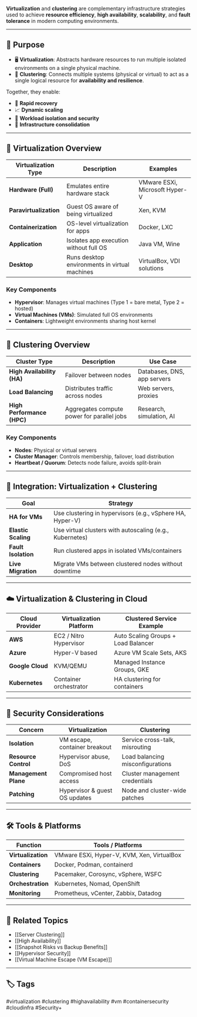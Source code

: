 **Virtualization** and **clustering** are complementary infrastructure strategies used to achieve **resource efficiency**, **high availability**, **scalability**, and **fault tolerance** in modern computing environments.

---

## 🎯 Purpose

- 🖥 **Virtualization**: Abstracts hardware resources to run multiple isolated environments on a single physical machine.
- 🔁 **Clustering**: Connects multiple systems (physical or virtual) to act as a single logical resource for **availability and resilience**.

Together, they enable:
- 🔄 **Rapid recovery**
- 📈 **Dynamic scaling**
- 🔐 **Workload isolation and security**
- 🧱 **Infrastructure consolidation**

---

## 🧠 Virtualization Overview

| Virtualization Type    | Description                                         | Examples                        |
|-------------------------|-----------------------------------------------------|----------------------------------|
| **Hardware (Full)**     | Emulates entire hardware stack                      | VMware ESXi, Microsoft Hyper-V   |
| **Paravirtualization**  | Guest OS aware of being virtualized                 | Xen, KVM                         |
| **Containerization**    | OS-level virtualization for apps                    | Docker, LXC                      |
| **Application**         | Isolates app execution without full OS              | Java VM, Wine                    |
| **Desktop**             | Runs desktop environments in virtual machines       | VirtualBox, VDI solutions        |

### Key Components

- **Hypervisor**: Manages virtual machines (Type 1 = bare metal, Type 2 = hosted)
- **Virtual Machines (VMs)**: Simulated full OS environments
- **Containers**: Lightweight environments sharing host kernel

---

## 🧱 Clustering Overview

| Cluster Type           | Description                                      | Use Case                        |
|------------------------|--------------------------------------------------|---------------------------------|
| **High Availability (HA)** | Failover between nodes                       | Databases, DNS, app servers     |
| **Load Balancing**     | Distributes traffic across nodes                 | Web servers, proxies            |
| **High Performance (HPC)**| Aggregates compute power for parallel jobs     | Research, simulation, AI        |

### Key Components

- **Nodes**: Physical or virtual servers
- **Cluster Manager**: Controls membership, failover, load distribution
- **Heartbeat / Quorum**: Detects node failure, avoids split-brain

---

## 🔗 Integration: Virtualization + Clustering

| Goal                        | Strategy                                                   |
|-----------------------------|------------------------------------------------------------|
| **HA for VMs**              | Use clustering in hypervisors (e.g., vSphere HA, Hyper-V) |
| **Elastic Scaling**         | Use virtual clusters with autoscaling (e.g., Kubernetes)   |
| **Fault Isolation**         | Run clustered apps in isolated VMs/containers              |
| **Live Migration**          | Migrate VMs between clustered nodes without downtime       |

---

## ☁️ Virtualization & Clustering in Cloud

| Cloud Provider     | Virtualization Platform     | Clustered Service Example             |
|--------------------|-----------------------------|----------------------------------------|
| **AWS**            | EC2 / Nitro Hypervisor      | Auto Scaling Groups + Load Balancer    |
| **Azure**          | Hyper-V based               | Azure VM Scale Sets, AKS               |
| **Google Cloud**   | KVM/QEMU                     | Managed Instance Groups, GKE           |
| **Kubernetes**     | Container orchestrator       | HA clustering for containers           |

---

## 🔐 Security Considerations

| Concern                   | Virtualization                    | Clustering                        |
|---------------------------|------------------------------------|------------------------------------|
| **Isolation**             | VM escape, container breakout      | Service cross-talk, misrouting     |
| **Resource Control**      | Hypervisor abuse, DoS              | Load balancing misconfigurations   |
| **Management Plane**      | Compromised host access            | Cluster management credentials     |
| **Patching**              | Hypervisor & guest OS updates      | Node and cluster-wide patches      |

---

## 🛠 Tools & Platforms

| Function              | Tools / Platforms                           |
|-----------------------|---------------------------------------------|
| **Virtualization**     | VMware ESXi, Hyper-V, KVM, Xen, VirtualBox |
| **Containers**         | Docker, Podman, containerd                 |
| **Clustering**         | Pacemaker, Corosync, vSphere, WSFC         |
| **Orchestration**      | Kubernetes, Nomad, OpenShift               |
| **Monitoring**         | Prometheus, vCenter, Zabbix, Datadog       |

---

## 📎 Related Topics

- [[Server Clustering]]
- [[High Availability]]
- [[Snapshot Risks vs Backup Benefits]]
- [[Hypervisor Security]]
- [[Virtual Machine Escape (VM Escape)]]

---

## 🏷 Tags

#virtualization #clustering #highavailability #vm #containersecurity #cloudinfra #Security+
